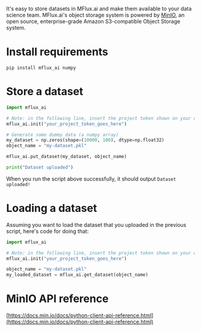It's easy to store datasets in MFlux.ai and make them available to your data science team.
MFlux.ai's object storage system is powered by [MinIO](https://min.io/), an open source,
enterprise-grade Amazon S3-compatible Object Storage system.

# Install requirements

`pip install mflux_ai numpy`

# Store a dataset

```python
import mflux_ai

# Note: in the following line, insert the project token shown on your dashboard page.
mflux_ai.init("your_project_token_goes_here")

# Generate some dummy data (a numpy array)
my_dataset = np.zeros(shape=(10000, 100), dtype=np.float32)
object_name = "my-dataset.pkl"

mflux_ai.put_dataset(my_dataset, object_name)

print("Dataset uploaded")
```

When you run the script above successfully, it should output `Dataset uploaded!`

# Loading a dataset

Assuming you want to load the dataset that you uploaded in the previous script, here's code for
doing that:

```python
import mflux_ai

# Note: in the following line, insert the project token shown on your dashboard page.
mflux_ai.init("your_project_token_goes_here")

object_name = "my-dataset.pkl"
my_loaded_dataset = mflux_ai.get_dataset(object_name)
```

# MinIO API reference

[https://docs.min.io/docs/python-client-api-reference.html](https://docs.min.io/docs/python-client-api-reference.html)
